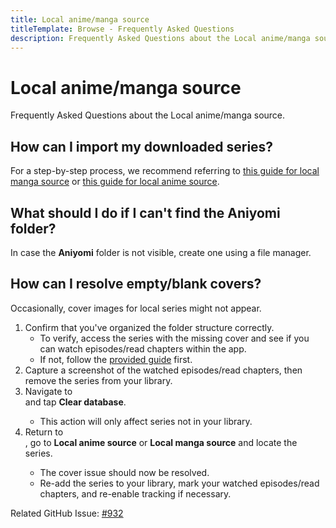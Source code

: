 ```yaml
---
title: Local anime/manga source
titleTemplate: Browse - Frequently Asked Questions
description: Frequently Asked Questions about the Local anime/manga source.
---
```


# Local anime/manga source
Frequently Asked Questions about the Local anime/manga source.

## How can I import my downloaded series?
For a step-by-step process, we recommend referring to [this guide for local manga source](/docs/guides/local-manga-source/) or [this guide for local anime source](/docs/guides/local-anime-source/).

## What should I do if I can't find the Aniyomi folder?
In case the **Aniyomi** folder is not visible, create one using a file manager.

## How can I resolve empty/blank covers?
Occasionally, cover images for local series might not appear.

1. Confirm that you've organized the folder structure correctly.
   * To verify, access the series with the missing cover and see if you can watch episodes/read chapters within the app.
   * If not, follow the [provided guide](/docs/guides/local-anime-source/#folder-structure) first.
1. Capture a screenshot of the watched episodes/read chapters, then remove the series from your library.
1. Navigate to <nav to="advanced"> and tap **Clear database**.
   * This action will only affect series not in your library.
2. Return to <nav to="sources">, go to **Local anime source** or **Local manga source** and locate the series.
   * The cover issue should now be resolved.
   * Re-add the series to your library, mark your watched episodes/read chapters, and re-enable tracking if necessary.

Related GitHub Issue: [#932](https://github.com/tachiyomiorg/tachiyomi/issues/932)
